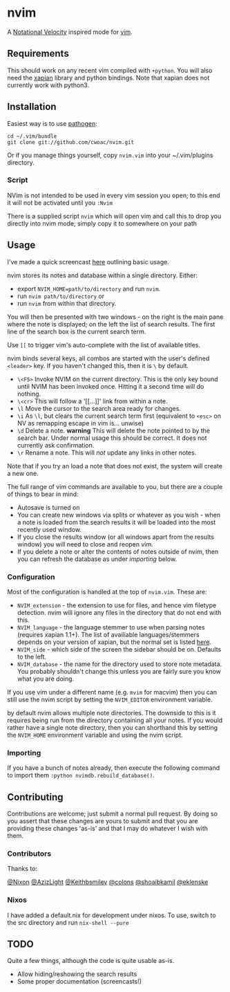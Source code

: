 # nvim

A [Notational Velocity][nv] inspired mode for [vim][]. 


## Requirements
This should work on any recent vim compiled with `+python`. You will also need the [xapian][] library and python bindings. Note that xapian does not currently work with python3.

## Installation
Easiest way is to use [pathogen][]:

````
cd ~/.vim/bundle
git clone git://github.com/cwoac/nvim.git
````

Or if you manage things yourself, copy `nvim.vim` into your ~/.vim/plugins directory.

### Script

NVim is not intended to be used in every vim session you open; to this end it will not be activated until you `:Nvim`

There is a supplied script `nvim` which will open vim and call this to drop you directly into nvim mode; simply copy it to somewhere on your path

## Usage

I've made a quick screencast [here](http://showterm.io/3668688fe06b53482da16) outlining basic usage.

nvim stores its notes and database within a single directory. Either:

* export `NVIM_HOME=path/to/directory` and run `nvim`.
* run `nvim path/to/directory` or
* run `nvim` from within that directory. 

You will then be presented with two windows - on the right is the main pane where the note is displayed; on the left the list of search results.
The first line of the search box is the current search term.

Use `[[` to trigger vim's auto-complete with the list of available titles.

nvim binds several keys, all combos are started with the user's defined `<leader>` key. If you haven't changed this, then it is `\` by default.

* `\<F5>`  Invoke NVIM on the current directory. This is the only key bound until NVIM has been invoked once. Hitting it a second time will do nothing.
* `\<cr>`  This will follow a '[[...]]' link from within a note.
* `\l` Move the cursor to the search area ready for changes.
* `\i` As `\l`, but clears the current search term first (equivalent to `<esc>` on NV as remapping escape in vim is... unwise)
* `\d` Delete a note. **warning** This will delete the note pointed to by the search bar. Under normal usage this should be correct. 
 It does not currently ask confirmation.
* `\r` Rename a note. This will *not* update any links in other notes.


Note that if you try an load a note that does not exist, the system will create a new one.

The full range of vim commands are available to you, but there are a couple of things to bear in mind:

* Autosave is turned on
* You can create new windows via splits or whatever as you wish - when a note is loaded from the search results it will be loaded into the most recently used window.
* If you close the results window (or all windows apart from the results window) you will need to close and reopen vim.
* If you delete a note or alter the contents of notes outside of nvim, then you can refresh the database as under _importing_ below.

### Configuration
Most of the configuration is handled at the top of `nvim.vim`. These are:

* `NVIM_extension` - the extension to use for files, and hence vim filetype detection. nvim will ignore any files in the directory that do not end with this.
* `NVIM_language` - the language stemmer to use when parsing notes (requires xapian 1.1+). The list of availiable languages/stemmers depends on your version of xapian, but the normal set is listed [here](http://xapian.org/docs/apidoc/html/classXapian_1_1Stem.html#0f8f250587dfef35d47f13f0ec0028fb).
* `NVIM_side` - which side of the screen the sidebar should be on. Defaults to the left.
* `NVIM_database` - the name for the directory used to store note metadata. You probably shouldn't change this unless you are fairly sure you know what you are doing.

If you use vim under a different name (e.g. `mvim` for macvim) then you can still use the nvim script by setting the `NVIM_EDITOR` environment variable.

by default nvim allows multiple note directories. The downside to this is it requires being run from the directory containing all your notes. 
If you would rather have a single note directory, then you can shorthand this by setting the `NVIM_HOME` environment variable and using the nvim script.

### Importing
If you have a bunch of notes already, then execute the following command to import them `:python nvimdb.rebuild_database()`. 

## Contributing
Contributions are welcome; just submit a normal pull request. By doing so you assert that these changes are yours to submit and that you are providing these changes 'as-is' and that I may do whatever I wish with them.

### Contributors
Thanks to:

[@Nixon](https://github.com/Nixon)
[@AzizLight](https://github.com/AzizLight)
[@Keithbsmiley](https://github.com/Keithbsmiley)
[@colons](https://github.com/colons)
[@shoaibkamil](https://github.com/shoaibkamil)
[@eklenske](https://github.com/eklenske)

### Nixos

I have added a default.nix for development under nixos. To use, switch to the src directory and run `nix-shell --pure`

## TODO
Quite a few things, although the code is quite usable as-is.

* Allow hiding/reshowing the search results
* Some proper documentation (screencasts!)

 [nv]: http://www.notational.net
 [vim]: http://www.vim.org
 [xapian]: http://xapian.org
 [pathogen]: https://github.com/tpope/vim-pathogen
